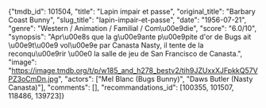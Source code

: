 {"tmdb_id": 101504, "title": "Lapin impair et passe", "original_title": "Barbary Coast Bunny", "slug_title": "lapin-impair-et-passe", "date": "1956-07-21", "genre": "Western / Animation / Familial / Com\u00e9die", "score": "6.0/10", "synopsis": "Apr\u00e8s que la g\u00e9ante p\u00e9pite d'or de Bugs ait \u00e9t\u00e9 vol\u00e9e par Canasta Nasty, il tente de la reconqu\u00e9rir \u00e0 la salle de jeu de San Francisco de Canasta.", "image": "https://image.tmdb.org/t/p/w185_and_h278_bestv2/tih9JZUxxXJFpkkQ57VPZ3oCmDn.jpg", "actors": ["Mel Blanc (Bugs Bunny)", "Daws Butler (Nasty Canasta)"], "comments": [], "recommandations_id": [100355, 101507, 118486, 139723]}